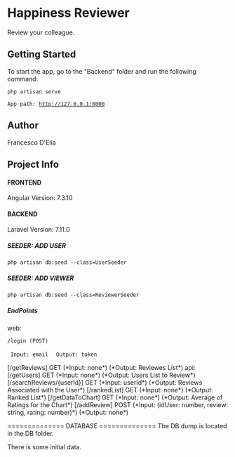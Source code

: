 
<h1>Happiness Reviewer</h1>
<p>Review your colleague.</p>

<h2>Getting Started</h2>
<p>To start the app, go to the "Backend" folder and run the following command: </p>
    <code>php artisan serve</code>

<code>App path: http://127.0.0.1:8000</code>

<h2>Author</h2>
<p>Francesco D'Elia</p>

<h2>Project Info</h2>

<h4>FRONTEND</h4>
<p>Angular Version: 7.3.10</p>

<h4>BACKEND</h4>
<p>Laravel Version: 7.11.0</p>

<h5>SEEDER: ADD USER</h5>
    <code>php artisan db:seed --class=UserSeeder </code>

<h5>SEEDER: ADD VIEWER</h5>
    <code>php artisan db:seed --class=ReviewerSeeder</code>

<h5>EndPoints</h5>
    <p>web:</p>
        <p><code>/login (POST) </code></p>
        <p><code> Input: email </code>
        <code> Output: token </code></p>
        [/getReviews] GET
            (*Input: none*)
            (*Output: Reviewes List*)
    api:
        [/getUsers] GET
            (*Input: none*)
            (*Output: Users List to Review*)
        [/searchReviews/{userId}] GET
            (*Input: userId*)
            (*Output: Reviews Associated with the User*) 
        [/rankedList] GET
            (*Input: none*)
            (*Output: Ranked List*) 
        [/getDataToChart] GET
            (*Input: none*)
            (*Output: Average of Ratings for the Chart*)         
        [/addReview] POST
            (*Input: (idUser: number, review: string, rating: number)*)
            (*Output: none*) 

============== DATABASE ==============
The DB dump is located in the DB folder.

There is some initial data.

